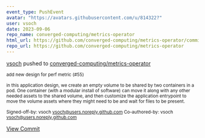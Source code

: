 ```yaml
---
event_type: PushEvent
avatar: "https://avatars.githubusercontent.com/u/814322?"
user: vsoch
date: 2023-09-06
repo_name: converged-computing/metrics-operator
html_url: https://github.com/converged-computing/metrics-operator/commit/437c42e4bf52cda900e81166f8979641350570f2
repo_url: https://github.com/converged-computing/metrics-operator
---
```


<a href='https://github.com/vsoch' target='_blank'>vsoch</a> pushed to <a href='https://github.com/converged-computing/metrics-operator' target='_blank'>converged-computing/metrics-operator</a>

<small>add new design for perf metric (#55)

in this application design, we create an empty volume to
be shared by two containers in a pod. One container (with
a modular install of software) can move it along with
any other needed assets to the shared volume, and then
customize the application entrypoint to move the volume
assets where they might need to be and wait for files
to be present.

Signed-off-by: vsoch <vsoch@users.noreply.github.com>
Co-authored-by: vsoch <vsoch@users.noreply.github.com></small>

<a href='https://github.com/converged-computing/metrics-operator/commit/437c42e4bf52cda900e81166f8979641350570f2' target='_blank'>View Commit</a>